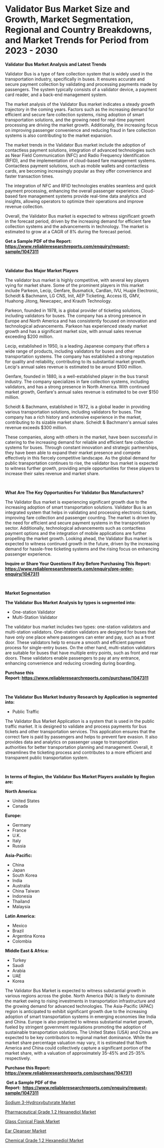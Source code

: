 <p><h1>Validator Bus Market Size and Growth, Market Segmentation, Regional and Country Breakdowns, and Market Trends for Period from 2023 -  2030</h1></p><p><strong>Validator Bus Market Analysis and Latest Trends</strong></p>
<p><p>Validator Bus is a type of fare collection system that is widely used in the transportation industry, specifically in buses. It ensures accurate and secure payment collection by validating and processing payments made by passengers. The system typically consists of a validator device, a payment card reader, and a back-end management system.</p><p>The market analysis of the Validator Bus market indicates a steady growth trajectory in the coming years. Factors such as the increasing demand for efficient and secure fare collection systems, rising adoption of smart transportation solutions, and the growing need for real-time payment processing are driving the market growth. Additionally, the increasing focus on improving passenger convenience and reducing fraud in fare collection systems is also contributing to the market expansion.</p><p>The market trends in the Validator Bus market include the adoption of contactless payment solutions, integration of advanced technologies such as Near Field Communication (NFC) and Radio Frequency Identification (RFID), and the implementation of cloud-based fare management systems. Contactless payment solutions, such as mobile wallets and contactless cards, are becoming increasingly popular as they offer convenience and faster transaction times.</p><p>The integration of NFC and RFID technologies enables seamless and quick payment processing, enhancing the overall passenger experience. Cloud-based fare management systems provide real-time data analytics and insights, allowing operators to optimize their operations and improve revenue collection.</p><p>Overall, the Validator Bus market is expected to witness significant growth in the forecast period, driven by the increasing demand for efficient fare collection systems and the advancements in technology. The market is estimated to grow at a CAGR of 8% during the forecast period.</p></p>
<p><strong>Get a Sample PDF of the Report:&nbsp; <a href="https://www.reliableresearchreports.com/enquiry/request-sample/1047311">https://www.reliableresearchreports.com/enquiry/request-sample/1047311</a></strong></p>
<p>&nbsp;</p>
<p><strong>Validator Bus Major Market Players</strong></p>
<p><p>The validator bus market is highly competitive, with several key players vying for market share. Some of the prominent players in this market include Parkeon, Lecip, Genfare, Busmatick, Cardlan, IVU, Huajie Electronic, Scheidt & Bachmann, LG CNS, Init, AEP Ticketing, Access IS, GMV, Huahong Jitong, Newcapec, and Krauth Technology.</p><p>Parkeon, founded in 1978, is a global provider of ticketing solutions, including validators for buses. The company has a strong presence in Europe and North America and has consistently focused on innovation and technological advancements. Parkeon has experienced steady market growth and has a significant market size, with annual sales revenue exceeding $200 million.</p><p>Lecip, established in 1950, is a leading Japanese company that offers a wide range of products, including validators for buses and other transportation systems. The company has established a strong reputation for quality and reliability, contributing to its substantial market growth. Lecip's annual sales revenue is estimated to be around $100 million.</p><p>Genfare, founded in 1880, is a well-established player in the bus transit industry. The company specializes in fare collection systems, including validators, and has a strong presence in North America. With continued market growth, Genfare's annual sales revenue is estimated to be over $150 million.</p><p>Scheidt & Bachmann, established in 1872, is a global leader in providing various transportation solutions, including validators for buses. The company has a rich history and extensive experience in the market, contributing to its sizable market share. Scheidt & Bachmann's annual sales revenue exceeds $300 million.</p><p>These companies, along with others in the market, have been successful in catering to the increasing demand for reliable and efficient fare collection systems for buses. Through constant innovation and strategic partnerships, they have been able to expand their market presence and compete effectively in this fiercely competitive landscape. As the global demand for public transportation continues to rise, the validator bus market is expected to witness further growth, providing ample opportunities for these players to increase their sales revenue and market share.</p></p>
<p>&nbsp;</p>
<p><strong>What Are The Key Opportunities For Validator Bus Manufacturers?</strong></p>
<p><p>The Validator Bus market is experiencing significant growth due to the increasing adoption of smart transportation solutions. Validator Bus is an integrated system that helps in validating and processing electronic tickets, improving fare collection and passenger counting. The market is driven by the need for efficient and secure payment systems in the transportation sector. Additionally, technological advancements such as contactless payment options and the integration of mobile applications are further propelling the market growth. Looking ahead, the Validator Bus market is expected to witness continued growth in the future, driven by the increasing demand for hassle-free ticketing systems and the rising focus on enhancing passenger experience.</p></p>
<p><strong>Inquire or Share Your Questions If Any Before Purchasing This Report: <a href="https://www.reliableresearchreports.com/enquiry/pre-order-enquiry/1047311">https://www.reliableresearchreports.com/enquiry/pre-order-enquiry/1047311</a></strong></p>
<p>&nbsp;</p>
<p><strong>Market Segmentation</strong></p>
<p><strong>The Validator Bus Market Analysis by types is segmented into:</strong></p>
<p><ul><li>One-station Validator</li><li>Multi-Station Validator</li></ul></p>
<p><p>The validator bus market includes two types: one-station validators and multi-station validators. One-station validators are designed for buses that have only one place where passengers can enter and pay, such as a front door. These validators help to ensure a smooth and efficient payment process for single-entry buses. On the other hand, multi-station validators are suitable for buses that have multiple entry points, such as front and rear doors. These validators enable passengers to pay at any entrance, enhancing convenience and reducing crowding during boarding.</p></p>
<p><strong>Purchase this Report:&nbsp;<a href="https://www.reliableresearchreports.com/purchase/1047311">https://www.reliableresearchreports.com/purchase/1047311</a></strong></p>
<p>&nbsp;</p>
<p><strong>The Validator Bus Market Industry Research by Application is segmented into:</strong></p>
<p><ul><li>Public Traffic</li></ul></p>
<p><p>The Validator Bus Market Application is a system that is used in the public traffic market. It is designed to validate and process payments for bus tickets and other transportation services. This application ensures that the correct fare is paid by passengers and helps to prevent fare evasion. It also provides data and analytics on passenger usage to transportation authorities for better transportation planning and management. Overall, it streamlines the ticketing process and contributes to a more efficient and transparent public transportation system.</p></p>
<p>&nbsp;</p>
<p><strong>In terms of Region, the Validator Bus Market Players available by Region are:</strong></p>
<p>
    <p> <strong> North America: </strong>
        <ul>
            <li>United States</li>
            <li>Canada</li>
        </ul>
        </p> 
    <p> <strong> Europe: </strong>
        <ul>
            <li>Germany</li>
            <li>France</li>
            <li>U.K.</li>
            <li>Italy</li>
            <li>Russia</li>
        </ul>
        </p> 
    <p> <strong> Asia-Pacific: </strong>
        <ul>
            <li>China</li>
            <li>Japan</li>
            <li>South Korea</li>
            <li>India</li>
            <li>Australia</li>
            <li>China Taiwan</li>
            <li>Indonesia</li>
            <li>Thailand</li>
            <li>Malaysia</li>
        </ul>
        </p> 
    <p> <strong> Latin America: </strong>
        <ul>
            <li>Mexico</li>
            <li>Brazil</li>
            <li>Argentina Korea</li>
            <li>Colombia</li>
        </ul>
        </p> 
    <p> <strong> Middle East & Africa: </strong>
        <ul>
            <li>Turkey</li>
            <li>Saudi</li>
            <li>Arabia</li>
            <li>UAE</li>
            <li>Korea</li>
        </ul>
    </p>
    </p>
<p><p>The Validator Bus Market is expected to witness substantial growth in various regions across the globe. North America (NA) is likely to dominate the market owing to rising investments in transportation infrastructure and the growing demand for advanced technologies. The Asia-Pacific (APAC) region is anticipated to exhibit significant growth due to the increasing adoption of smart transportation systems in emerging economies like India and China. Europe is also projected to witness substantial market growth, fueled by stringent government regulations promoting the adoption of sustainable transportation solutions. The United States (USA) and China are expected to be key contributors to regional market dominance. While the market share percentage valuation may vary, it is estimated that North America and China could collectively capture a significant portion of the market share, with a valuation of approximately 35-45% and 25-35% respectively.</p></p>
<p><strong>Purchase this Report: <a href="https://www.reliableresearchreports.com/purchase/1047311">https://www.reliableresearchreports.com/purchase/1047311</a></strong></p>
<p>&nbsp;<strong>Get a Sample PDF of the Report:&nbsp;&nbsp;<a href="https://www.reliableresearchreports.com/enquiry/request-sample/1047311">https://www.reliableresearchreports.com/enquiry/request-sample/1047311</a></strong></p>
<p><strong></strong></p>
<p><p><a href="https://www.linkedin.com/pulse/sodium-3-hydroxybutyrate-market-challenges-opportunities-ie2ie/">Sodium 3-Hydroxybutyrate Market</a></p><p><a href="https://www.linkedin.com/pulse/pharmaceutical-grade-12-hexanediol-market-research-report-st3xe/">Pharmaceutical Grade 1,2 Hexanediol Market</a></p><p><a href="https://medium.com/@fitanstorm7845/glass-conical-flask-nbsp-market-focuses-on-market-share-size-and-projected-forecast-till-2030-a76814cf7932">Glass Conical Flask Market</a></p><p><a href="https://medium.com/@nilltanay7548659/ear-cleanser-nbsp-market-focuses-on-market-share-size-and-projected-forecast-till-2030-586535fceea6">Ear Cleanser Market</a></p><p><a href="https://www.linkedin.com/pulse/decoding-chemical-grade-12-hexanediol-market-deep-dive-hfooe/">Chemical Grade 1,2 Hexanediol Market</a></p></p>